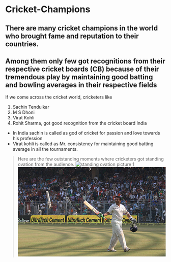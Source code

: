 # Cricket-Champions
## There are many cricket champions in the world who brought fame and reputation to their countries.
## Among them only few got recognitions from their respective cricket boards (CB) because of their tremendous play by maintaining good batting and bowling averages in their respective fields
If we come across the cricket world, cricketers like
1. Sachin Tendulkar
2. M S Dhoni
3. Virat Kohli 
4. Rohit Sharma, got good recognition from the cricket board India
* In India sachin is called as god of cricket for passion and love towards his profession
* Virat kohli is called as Mr. consistency for maintaining good batting average in all the tournaments.
> Here are the few outstanding moments where cricketers got standing ovation from the audience.
![standing ovation picture 1](cricket.jpg=250x250)
![standing ovation picture 2](sachin.jpg)




